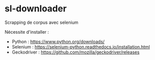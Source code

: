 # sl-downloader
Scrapping de corpus avec selenium

Nécessite d'installer :
* Python : https://www.python.org/downloads/
* Selenium : https://selenium-python.readthedocs.io/installation.html
* Geckodriver : https://github.com/mozilla/geckodriver/releases